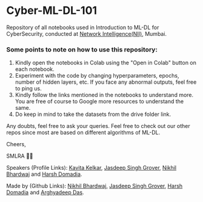 # Cyber-ML-DL-101
Repository of all notebooks used in Introduction to ML-DL for CyberSecurity, conducted at [Network Intelligence(NII)](https://www.niiconsulting.com/), Mumbai.

### Some points to note on how to use this repository:
1. Kindly open the notebooks in Colab using the "Open in Colab" button on each notebook.
2. Experiment with the code by changing hyperparameters, epochs, number of hidden layers, etc. If you face any abnormal outputs, feel free to ping us.
3. Kindly follow the links mentioned in the notebooks to understand more. You are free of course to Google more resources to understand the same. 
4. Do keep in mind to take the datasets from the drive folder link.

Any doubts, feel free to ask your queries. Feel free to check out our other repos since most are based on different algorithms of ML-DL.  

Cheers,

SMLRA 👨‍💻 

Speakers (Profile Links): [Kavita Kelkar](https://kjsce.somaiya.edu/kjsce/academic/faculty/0000160057/mrs__kavita_m_kelkar/0), [Jasdeep Singh Grover](https://in.linkedin.com/in/jasdeep-singh-grover-80a6b4149), [Nikhil Bhardwaj](https://in.linkedin.com/in/nik9hil) and [Harsh Domadia](https://in.linkedin.com/in/harsh-domadia-302920161).

Made by (Github Links): [Nikhil Bhardwaj](https://www.github.com/nik9hil), [Jasdeep Singh Grover](https://www.github.com/jasdeep100), [Harsh Domadia](https://github.com/harshdomadia) and [Arghyadeep Das](https://github.com/arghyadeep99).

